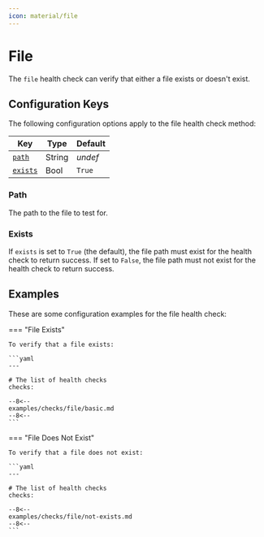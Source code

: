 ```yaml
---
icon: material/file
---
```


# File

The `file` health check can verify that either a file exists or doesn't exist.

## Configuration Keys

The following configuration options apply to the file health check method:

| Key                 | Type   | Default |
| ------------------- | ------ | ------- |
| [`path`](#path)     | String | *undef* |
| [`exists`](#exists) | Bool   | `True`  |

### Path

The path to the file to test for.

### Exists

If `exists` is set to `True` (the default), the file path must exist for the health check to return success. If set to `False`, the file path must not exist for the health check to return success.

## Examples

These are some configuration examples for the file health check:

=== "File Exists"

    To verify that a file exists:

    ```yaml
    ---

    # The list of health checks
    checks:

    --8<--
    examples/checks/file/basic.md
    --8<--
    ```

=== "File Does Not Exist"

    To verify that a file does not exist:

    ```yaml
    ---

    # The list of health checks
    checks:

    --8<--
    examples/checks/file/not-exists.md
    --8<--
    ```
